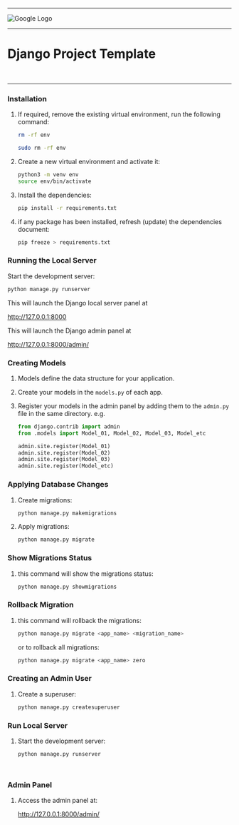 
___
![Google Logo](https://static.djangoproject.com/img/logos/django-logo-negative.png)


___

# Django Project Template
<br>

___


### Installation
1. If required, remove the existing virtual environment, run the following command:
    ```bash
    rm -rf env
    ```

    ```bash
    sudo rm -rf env
    ```

2. Create a new virtual environment and activate it:
    ```bash
    python3 -m venv env
    source env/bin/activate
    ```

3. Install the dependencies:
    ```bash
    pip install -r requirements.txt
    ```            
   
4. if any package has been installed, refresh (update) the dependencies document:
    ```bash
    pip freeze > requirements.txt
    ```

### Running the Local Server
Start the development server:

 ```bash
 python manage.py runserver
 ```

   This will launch the Django local server panel at 
   
<http://127.0.0.1:8000>

   This will launch the Django admin panel at 
   
<http://127.0.0.1:8000/admin/>


### Creating Models
1. Models define the data structure for your application. 
2. Create your models in the `models.py` of each app.

3. Register your models in the admin panel by adding them to the `admin.py` file in the same directory. e.g.
    ```python
    from django.contrib import admin
    from .models import Model_01, Model_02, Model_03, Model_etc

    admin.site.register(Model_01)
    admin.site.register(Model_02)
    admin.site.register(Model_03)
    admin.site.register(Model_etc)
    ```

### Applying Database Changes
1. Create migrations:
    ```bash
    python manage.py makemigrations
    ```

2. Apply migrations:
    ```bash
    python manage.py migrate
    ```

### Show Migrations Status 
1. this command will show the migrations status:
    ```bash
    python manage.py showmigrations
    ```

### Rollback Migration 
1. this command will rollback the migrations:
    ```bash
    python manage.py migrate <app_name> <migration_name>
    ```      
   or to rollback all migrations:
    ```bash
    python manage.py migrate <app_name> zero
    ```

### Creating an Admin User
1. Create a superuser:
    ```bash
    python manage.py createsuperuser
    ```

### Run Local Server 
1. Start the development server:
    ```bash
    python manage.py runserver
    ```

    ```
   

### Admin Panel
1. Access the admin panel at:

    <http://127.0.0.1:8000/admin/>
    ```
